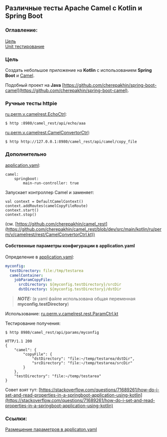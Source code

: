 ## Различные тесты Apache Camel с Kotlin и Spring Boot

### Оглавление:
[Цель](#target)<br/>
[Unit тестирование](#unit_test)

<a id="target"></a>
### Цель

Cоздать небольшое приложение на <b>Kotlin</b> с использованием <b>Spring Boot</b> и  [Camel](https://camel.apache.org/).

Подобный проект на __Java__ [https://github.com/cherepakhin/spring-boot-camel](https://github.com/cherepakhin/spring-boot-camel).


### Ручные тесты httpie

[ru.perm.v.camelrest.EchoCtrl](https://github.com/cherepakhin/camel_rest/blob/dev/src/main/kotlin/ru/perm/v/camelrest/rest/EchoCtrl.kt):

````shell
$ http :8980/camel_rest/api/echo/aaa
````

[ru.perm.v.camelrest.CamelConvertorCtrl](https://github.com/cherepakhin/camel_rest/blob/dev/src/main/kotlin/ru/perm/v/camelrest/rest/CamelConvertorCtrl.kt):

````shell
$ http http://127.0.0.1:8980/camel_rest/api/camel/copy_file
````

### Дополнительно

[application.yaml](https://github.com/cherepakhin/spring-boot-camel/blob/main/src/main/resources/application.yaml):

````shell
camel:
    springboot:
        main-run-controller: true
````

Запускает контроллер Camel и заменяет:

````shell
val context = DefaultCamelContext()
context.addRoutes(camelCopyFileRoute)
context.start()
context.stop()
````

(см. [https://github.com/cherepakhin/camel_rest](https://github.com/cherepakhin/camel_rest/blob/dev/src/main/kotlin/ru/perm/v/camelrest/rest/CamelConvertorCtrl.kt))


#### Собственные параметры конфигурации в application.yaml

Определение в [application.yaml](https://github.com/cherepakhin/camel_rest/blob/dev/src/main/resources/application.yaml):

````yaml
myconfig:
  testDirectory: file:/tmp/testarea
  camelContainer:
    jobParamCopyFile:
      srcDirectory: ${myconfig.testDirectory}/srcDir
      dstDirectory: ${myconfig.testDirectory}/dstDir
````

> **_NOTE:_** (в yaml файле использована общая переменная __myconfig.testDirectory__)

Использование: [ru.perm.v.camelrest.rest.ParamCtrl.kt](https://github.com/cherepakhin/camel_rest/blob/dev/src/main/kotlin/ru/perm/v/camelrest/rest/ParamCtrl.kt)

Тестирование получения:

````shell
$ http 8980/camel_rest/api/params/myconfig

HTTP/1.1 200 
{
    "camel": {
        "copyFile": {
            "dstDirectory": "file:~/temp/testarea/dstDir",
            "srcDirectory": "file:~/temp/testarea/srcDir"
        }
    },
    "testDirectory": "file:~/temp/testarea"
}

````

Совет взят тут: [https://stackoverflow.com/questions/71689261/how-do-i-set-and-read-properties-in-a-springboot-application-using-kotlin](https://stackoverflow.com/questions/71689261/how-do-i-set-and-read-properties-in-a-springboot-application-using-kotlin)


### Ссылки:
[Размещение параметров в applicaton.yaml](https://www.baeldung.com/spring-yaml)


